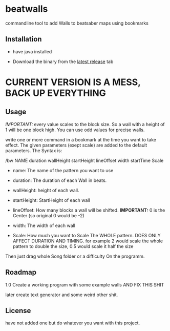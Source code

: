 # beatwalls

commandline tool to add Walls to beatsaber maps using bookmarks

## Installation
- have java installed

- Download the binary from the [latest release](https://github.com/spookyGh0st/beatwalls/releases) tab

# CURRENT VERSION IS A MESS, BACK UP EVERYTHING

## Usage

_IMPORTANT:_ every value scales to the block size. So a wall with a height of 1 will be one block high. You can use odd values for precise walls.

write one or more command in a bookmark at the time you want to take effect. The given parameters (exept scale) are added to the default parameters.
The Syntax is:

/bw NAME duration wallHeight startHeight lineOffset width startTime Scale

- name: The name of the pattern you want to use

- duration: The duration of each Wall in beats.

- wallHeight: height of each wall.

- startHeight: StartHeight of each wall

- lineOffset: How many blocks a wall will be shifted.  __IMPORTANT:__ 0 is the Center (so original 0 would be -2)

- width: The width of each wall

- Scale: How much you want to Scale The WHOLE pattern. DOES ONLY AFFECT DURATION AND TIMING. for example 2 would scale the whole pattern to double the size, 0.5 would scale it half the size


Then just drag whole Song folder or a difficulty On the programm.
## Roadmap

1.0 Create a working program with some example walls AND FIX THIS SHIT

later create text generator and some weird other shit.

## License

have not added one but do whatever you want with this project.


